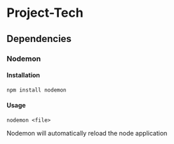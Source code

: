 # Project-Tech
## Dependencies
### Nodemon
#### Installation
```npm install nodemon```

#### Usage 
```nodemon <file>```

Nodemon will automatically reload the node application
